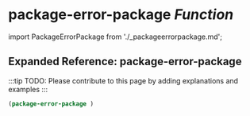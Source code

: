 # **package-error-package** *Function*

import PackageErrorPackage from './_packageerrorpackage.md';

<PackageErrorPackage />

## Expanded Reference: package-error-package

:::tip
TODO: Please contribute to this page by adding explanations and examples
:::

```lisp
(package-error-package )
```
